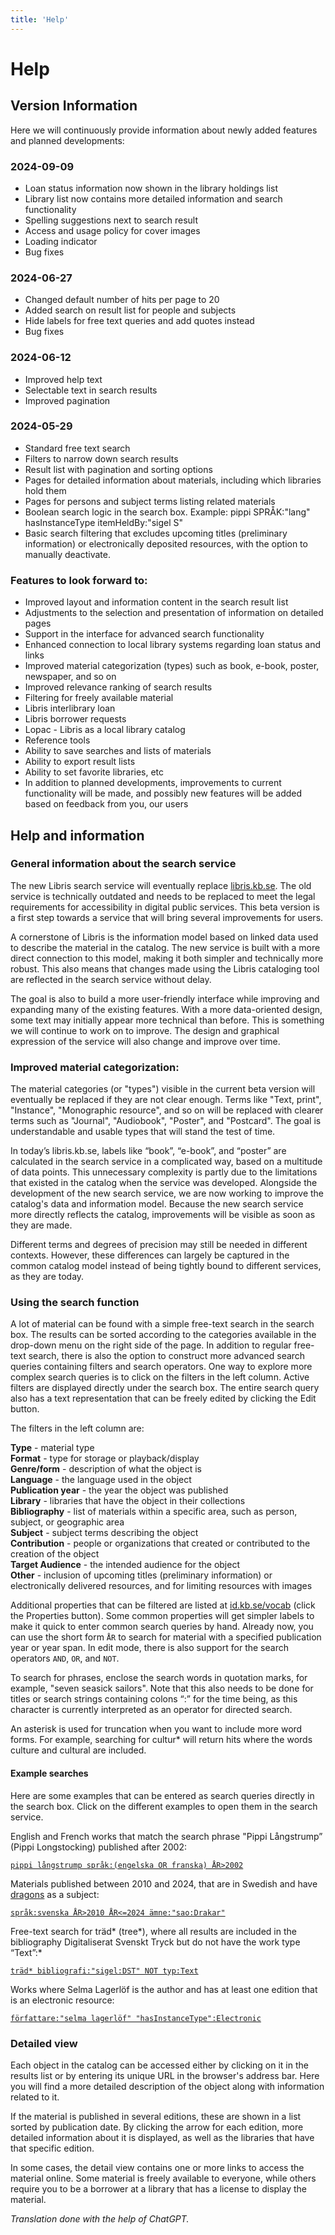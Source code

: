 ```yaml
---
title: 'Help'
---
```


# Help

## Version Information

Here we will continuously provide information about newly added features and planned developments:

### 2024-09-09

- Loan status information now shown in the library holdings list
- Library list now contains more detailed information and search functionality
- Spelling suggestions next to search result
- Access and usage policy for cover images
- Loading indicator
- Bug fixes

### 2024-06-27

- Changed default number of hits per page to 20
- Added search on result list for people and subjects
- Hide labels for free text queries and add quotes instead
- Bug fixes

### 2024-06-12

- Improved help text
- Selectable text in search results
- Improved pagination

### 2024-05-29

- Standard free text search
- Filters to narrow down search results
- Result list with pagination and sorting options
- Pages for detailed information about materials, including which libraries hold them
- Pages for persons and subject terms listing related materials
- Boolean search logic in the search box. Example: pippi SPRÅK:"lang" hasInstanceType itemHeldBy:"sigel S"
- Basic search filtering that excludes upcoming titles (preliminary information) or electronically deposited resources, with the option to manually deactivate.

### Features to look forward to:

- Improved layout and information content in the search result list
- Adjustments to the selection and presentation of information on detailed pages
- Support in the interface for advanced search functionality
- Enhanced connection to local library systems regarding loan status and links
- Improved material categorization (types) such as book, e-book, poster, newspaper, and so on
- Improved relevance ranking of search results
- Filtering for freely available material
- Libris interlibrary loan
- Libris borrower requests
- Lopac - Libris as a local library catalog
- Reference tools
- Ability to save searches and lists of materials
- Ability to export result lists
- Ability to set favorite libraries, etc
- In addition to planned developments, improvements to current functionality will be made, and possibly new features will be added based on feedback from you, our users

## Help and information

### General information about the search service

The new Libris search service will eventually replace [libris.kb.se](https://www.libris.kb.se/). The old service is technically outdated and needs to be replaced to meet the legal requirements for accessibility in digital public services. This beta version is a first step towards a service that will bring several improvements for users.

A cornerstone of Libris is the information model based on linked data used to describe the material in the catalog. The new service is built with a more direct connection to this model, making it both simpler and technically more robust. This also means that changes made using the Libris cataloging tool are reflected in the search service without delay.

The goal is also to build a more user-friendly interface while improving and expanding many of the existing features. With a more data-oriented design, some text may initially appear more technical than before. This is something we will continue to work on to improve. The design and graphical expression of the service will also change and improve over time.

### Improved material categorization:

The material categories (or "types") visible in the current beta version will eventually be replaced if they are not clear enough. Terms like "Text, print", "Instance", "Monographic resource", and so on will be replaced with clearer terms such as "Journal", "Audiobook", "Poster", and "Postcard". The goal is understandable and usable types that will stand the test of time.

In today’s libris.kb.se, labels like “book”, “e-book”, and “poster” are calculated in the search service in a complicated way, based on a multitude of data points. This unnecessary complexity is partly due to the limitations that existed in the catalog when the service was developed. Alongside the development of the new search service, we are now working to improve the catalog's data and information model. Because the new search service more directly reflects the catalog, improvements will be visible as soon as they are made.

Different terms and degrees of precision may still be needed in different contexts. However, these differences can largely be captured in the common catalog model instead of being tightly bound to different services, as they are today.

### Using the search function

A lot of material can be found with a simple free-text search in the search box. The results can be sorted according to the categories available in the drop-down menu on the right side of the page. In addition to regular free-text search, there is also the option to construct more advanced search queries containing filters and search operators. One way to explore more complex search queries is to click on the filters in the left column. Active filters are displayed directly under the search box. The entire search query also has a text representation that can be freely edited by clicking the Edit button.

The filters in the left column are:

<b>Type</b> - material type<br>
<b>Format</b> - type for storage or playback/display<br>
<b>Genre/form</b> - description of what the object is<br>
<b>Language</b> - the language used in the object<br>
<b>Publication year</b> - the year the object was published<br>
<b>Library</b> - libraries that have the object in their collections<br>
<b>Bibliography</b> - list of materials within a specific area, such as person, subject, or geographic area<br>
<b>Subject</b> - subject terms describing the object<br>
<b>Contribution</b> - people or organizations that created or contributed to the creation of the object<br>
<b>Target Audience</b> - the intended audience for the object<br>
<b>Other</b> - inclusion of upcoming titles (preliminary information) or electronically delivered resources, and for limiting resources with images

Additional properties that can be filtered are listed at [id.kb.se/vocab](https://id.kb.se/vocab/) (click the Properties button). Some common properties will get simpler labels to make it quick to enter common search queries by hand. Already now, you can use the short form `ÅR` to search for material with a specified publication year or year span. In edit mode, there is also support for the search operators `AND`, `OR`, and `NOT`.

To search for phrases, enclose the search words in quotation marks, for example, "seven seasick sailors". Note that this also needs to be done for titles or search strings containing colons “:” for the time being, as this character is currently interpreted as an operator for directed search.

An asterisk is used for truncation when you want to include more word forms. For example, searching for cultur\* will return hits where the words culture and cultural are included.

#### Example searches

Here are some examples that can be entered as search queries directly in the search box. Click on the different examples to open them in the search service.

English and French works that match the search phrase "Pippi Långstrump” (Pippi Longstocking) published after 2002:

[`pippi långstrump språk:(engelska OR franska) ÅR>2002`](<https://beta.libris-qa.kb.se/find?_i=pippi+l%C3%A5ngstrump&_q=pippi+l%C3%A5ngstrump+SPR%C3%85K:(engelska%20OR%20franska)&_limit=10&_x=advanced>)

Materials published between 2010 and 2024, that are in Swedish and have [dragons](https://id.kb.se/term/sao/Drakar) as a subject:

[`språk:svenska ÅR>2010 ÅR<=2024 ämne:"sao:Drakar"`](https://beta.libris-qa.kb.se/find?_i=&_q=SPR%C3%85K:svenska+%C3%85R%3E2010+%C3%85R%3C%3D2024+subject:%22sao:Drakar%22&_limit=10&_x=advanced)

Free-text search for träd* (tree*), where all results are included in the bibliography Digitaliserat Svenskt Tryck but do not have the work type “Text”:\*

[`träd* bibliografi:"sigel:DST" NOT typ:Text`](https://beta.libris-qa.kb.se/find?_i=tr%C3%A4d*&_q=tr%C3%A4d*+bibliography:%22sigel:DST%22+NOT+%22rdf:type%22:Text&_limit=10&_x=advanced)

Works where Selma Lagerlöf is the author and has at least one edition that is an electronic resource:

[`författare:"selma lagerlöf" "hasInstanceType":Electronic`](https://beta.libris-qa.kb.se/find?_i=&_q=F%C3%96RF:%22selma+lagerl%C3%B6f%22+hasInstanceType:Electronic&_limit=10&_x=advanced)

### Detailed view

Each object in the catalog can be accessed either by clicking on it in the results list or by entering its unique URL in the browser's address bar. Here you will find a more detailed description of the object along with information related to it.

If the material is published in several editions, these are shown in a list sorted by publication date. By clicking the arrow for each edition, more detailed information about it is displayed, as well as the libraries that have that specific edition.

In some cases, the detail view contains one or more links to access the material online. Some material is freely available to everyone, while others require you to be a borrower at a library that has a license to display the material.

<i>Translation done with the help of ChatGPT.</i>
